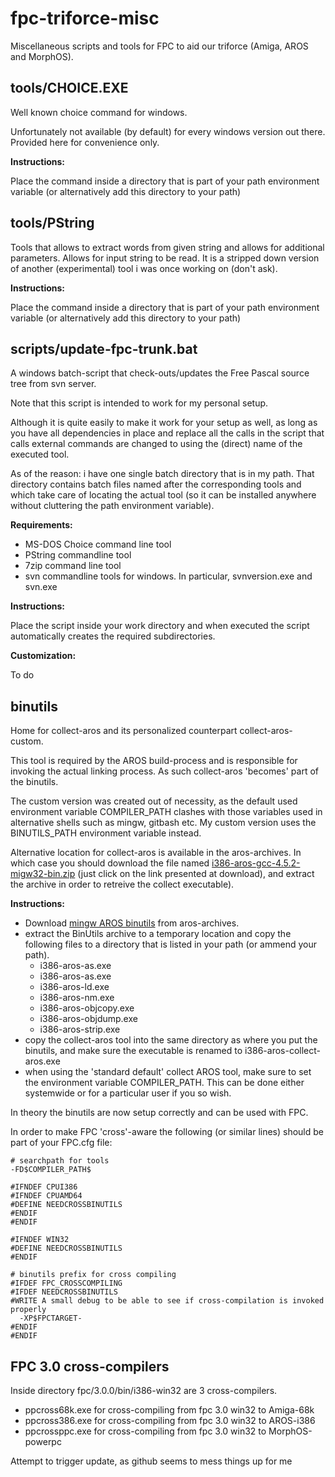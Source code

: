 # fpc-triforce-misc
Miscellaneous scripts and tools for FPC to aid our triforce (Amiga, AROS and MorphOS).


## tools/CHOICE.EXE

Well known choice command for windows.

Unfortunately not available (by default) for every windows version out there. Provided here for convenience only.

**Instructions:**

Place the command inside a directory that is part of your path environment variable (or alternatively add this directory to your path)


## tools/PString 

Tools that allows to extract words from given string and allows for additional parameters. Allows for input string to be read. It is a stripped down version of another (experimental) tool i was once working on (don't ask).

**Instructions:**

Place the command inside a directory that is part of your path environment variable (or alternatively add this directory to your path)


## scripts/update-fpc-trunk.bat

A windows batch-script that check-outs/updates the Free Pascal source tree from svn server.

Note that this script is intended to work for my personal setup.

Although it is quite easily to make it work for your setup as well, as long as you have all dependencies in place and replace all the calls in the script that calls external commands are changed to using the (direct) name of the executed tool.

As of the reason: i have one single batch directory that is in my path. That directory contains batch files named after the corresponding tools and which take care of locating the actual tool (so it can be installed anywhere without cluttering the path environment variable).

**Requirements:**
- MS-DOS Choice command line tool
- PString commandline tool
- 7zip command line tool
- svn commandline tools for windows. In particular, svnversion.exe and svn.exe

**Instructions:**

Place the script inside your work directory and when executed the script automatically creates the required subdirectories.

**Customization:**

To do


## binutils

Home for collect-aros and its personalized counterpart collect-aros-custom.

This tool is required by the AROS build-process and is responsible for invoking the actual linking process. As such collect-aros 'becomes' part of the binutils.

The custom version was created out of necessity, as the default used environment variable COMPILER_PATH clashes with those variables used in alternative shells such as mingw, gitbash etc. My custom version uses the BINUTILS_PATH environment variable instead.

Alternative location for collect-aros is available in the aros-archives. In which case you should download the file named [i386-aros-gcc-4.5.2-migw32-bin.zip](http://archives.aros-exec.org/index.php?function=showfile&file=development/cross/i386-aros-gcc-4.5.2-migw32-bin.zip) (just click on the link presented at download), and extract the archive in order to retreive the collect executable).

**Instructions:**

- Download [mingw AROS binutils](http://archives.aros-exec.org/index.php?function=showfile&file=development/cross/i386-aros-binutils-2.19-1-mingw32-bin.zip) from aros-archives. 
- extract the BinUtils archive to a temporary location and copy the following files to a directory that is listed in your path (or ammend your path).
  - i386-aros-as.exe
  - i386-aros-as.exe
  - i386-aros-ld.exe
  - i386-aros-nm.exe
  - i386-aros-objcopy.exe
  - i386-aros-objdump.exe
  - i386-aros-strip.exe
- copy the collect-aros tool into the same directory as where you put the binutils, and make sure the executable is renamed to i386-aros-collect-aros.exe
- when using the 'standard default' collect AROS tool, make sure to set the environment variable COMPILER_PATH. This can be done either systemwide or for a particular user if you so wish.

In theory the binutils are now setup correctly and can be used with FPC.

In order to make FPC 'cross'-aware the following (or similar lines) should be part of your FPC.cfg file:

    # searchpath for tools
    -FD$COMPILER_PATH$
    
    #IFNDEF CPUI386
    #IFNDEF CPUAMD64
    #DEFINE NEEDCROSSBINUTILS
    #ENDIF
    #ENDIF
    
    #IFNDEF WIN32
    #DEFINE NEEDCROSSBINUTILS
    #ENDIF
    
    # binutils prefix for cross compiling
    #IFDEF FPC_CROSSCOMPILING
    #IFDEF NEEDCROSSBINUTILS
    #WRITE A small debug to be able to see if cross-compilation is invoked properly
      -XP$FPCTARGET-
    #ENDIF
    #ENDIF


## FPC 3.0 cross-compilers

Inside directory fpc/3.0.0/bin/i386-win32 are 3 cross-compilers.
- ppcross68k.exe for cross-compiling from fpc 3.0 win32 to Amiga-68k
- ppcross386.exe for cross-compiling from fpc 3.0 win32 to AROS-i386
- ppcrossppc.exe for cross-compiling from fpc 3.0 win32 to MorphOS-powerpc

Attempt to trigger update, as github seems to mess things up for me